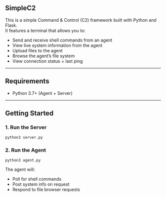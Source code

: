 ## SimpleC2
This is a simple Command & Control (C2) framework built with Python and Flask.  
It features a terminal that allows you to:

- Send and receive shell commands from an agent
- View live system information from the agent
- Upload files to the agent
- Browse the agent’s file system
- View connection status + last ping

---

## Requirements

- Python 3.7+ (Agent + Server)

---

## Getting Started

### 1. Run the Server

```bash
python3 server.py
```

### 2. Run the Agent

```
python3 agent.py
```
The agent will:
- Poll for shell commands
- Post system info on request
- Respond to file browser requests